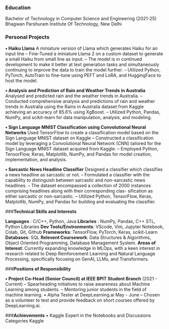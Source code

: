 ### Education

Bachelor of Technology in Computer Science and Engineering (2021-25)
Bhagwan Parshuram Institute Of Technology, New Delhi

### **Personal Projects**

**• Haiku Llama**
A miniature version of Llama which generates Haiku for an input line
– Fine-Tuned a miniature Llama 2 on a custom dataset to generate a small Haiku from small line as input.
– The model is in continued development to make it better at text generation tasks and simultaneously continuing
  to improve the data to train the model further.
– Utilized Python, PyTorch, AutoTrain to fine-tune using PEFT and LoRA, and HuggingFace to host the model.

**• Analysis and Prediction of Rain and Weather Trends in Australia**
Analysed and predicted rain and the weather trends in Australia.
– Conducted comprehensive analysis and predictions of rain and weather trends in Australia using the Rains in
Australia dataset from Kaggle achieving an accuracy of 85.6% using XgBoost.
– Utilized Python, Pandas, NumPy, and scikit-learn for data manipulation, analysis, and modeling.

**• Sign Language MNIST Classification using Convolutional Neural Networks**
Used TensorFlow to create a classification model based on the Sign Language MNIST dataset on Kaggle
– Constructed a classification model by leveraging a Convolutional Neural Network (CNN) tailored for the Sign
Language MNIST dataset acquired from Kaggle.
– Employed Python, TensorFlow, Keras, Matplotlib, NumPy, and Pandas for model creation, implementation, and
analysis.

**• Sarcastic News Headline Classifier**
Designed a classifier which classifies a news headline as sarcastic or not.
– Formulated a classifier with the capability to distinguish between sarcastic and non-sarcastic news headlines.
– The dataset encompassed a collection of 2000 instances comprising headlines along with their corresponding clas-
sification as either sarcastic or non-sarcastic.
– Utilized Python, TensorFlow, Keras, Matplotlib, NumPy, and Pandas for building and evaluating the classifier.


###**Technical Skills and Interests**

**Languages** : C/C++, Python, Java
**Libraries** : NumPy, Pandas, C++ STL, Python Libraries
**Dev Tools/Environments**: VScode, Vim, Jupyter Notebook, Colab, Git, Github
**Frameworks**: TensorFlow, PyTorch, Keras, scikit-Learn
**Databases**: SQL
**Relevent Coursework**: Data Structures & Algorithms, Object Oriented Programming, Database Management System.
**Areas of Interest**: Currently expanding knowledge in MLOps, with a keen interest in research related to Deep
Reinforcement Learning and Natural Language Processing, specifically focusing on GenAI, LLMs, and Transformers.

###**Positions of Responsibility**

**• Project Co-Head (Senior Council) at IEEE BPIT Student Branch**  (2021 - Current)
– Spearheading initiatives to raise awareness about Machine Learning among students.
– Mentoring junior students in the field of machine learning.
• Alpha Tester at DeepLearning.ai May - June
– Chosen as a volunteer to test and provide feedback on short courses offered by DeepLearning.ai.

###**Achievements**
• Kaggle Expert in the Notebooks and Discussions Categories Kaggle
